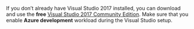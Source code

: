 If you don’t already have Visual Studio 2017 installed, you can download and use the **free** 
[Visual Studio 2017 Community Edition](https://www.visualstudio.com/downloads/). 
Make sure that you enable **Azure development** workload during the Visual Studio setup.

